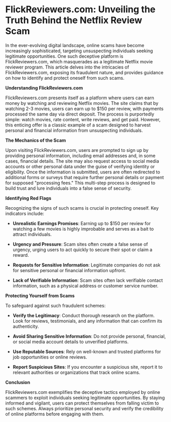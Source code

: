 # FlickReviewers.com: Unveiling the Truth Behind the Netflix Review Scam

In the ever-evolving digital landscape, online scams have become increasingly sophisticated, targeting unsuspecting individuals seeking legitimate opportunities. One such deceptive platform is FlickReviewers.com, which masquerades as a legitimate Netflix movie reviewer program. This article delves into the intricacies of FlickReviewers.com, exposing its fraudulent nature, and provides guidance on how to identify and protect oneself from such scams.

**Understanding FlickReviewers.com**

FlickReviewers.com presents itself as a platform where users can earn money by watching and reviewing Netflix movies. The site claims that by watching 2-3 movies, users can earn up to $150 per review, with payments processed the same day via direct deposit. The process is purportedly simple: watch movies, rate content, write reviews, and get paid. However, this enticing offer is a classic example of a scam designed to harvest personal and financial information from unsuspecting individuals.

**The Mechanics of the Scam**

Upon visiting FlickReviewers.com, users are prompted to sign up by providing personal information, including email addresses and, in some cases, financial details. The site may also request access to social media accounts or other personal data under the guise of verifying identity or eligibility. Once the information is submitted, users are often redirected to additional forms or surveys that require further personal details or payment for supposed "processing fees." This multi-step process is designed to build trust and lure individuals into a false sense of security.

**Identifying Red Flags**

Recognizing the signs of such scams is crucial in protecting oneself. Key indicators include:

- **Unrealistic Earnings Promises**: Earning up to $150 per review for watching a few movies is highly improbable and serves as a bait to attract individuals.

- **Urgency and Pressure**: Scam sites often create a false sense of urgency, urging users to act quickly to secure their spot or claim a reward.

- **Requests for Sensitive Information**: Legitimate companies do not ask for sensitive personal or financial information upfront.

- **Lack of Verifiable Information**: Scam sites often lack verifiable contact information, such as a physical address or customer service number.

**Protecting Yourself from Scams**

To safeguard against such fraudulent schemes:

- **Verify the Legitimacy**: Conduct thorough research on the platform. Look for reviews, testimonials, and any information that can confirm its authenticity.

- **Avoid Sharing Sensitive Information**: Do not provide personal, financial, or social media account details to unverified platforms.

- **Use Reputable Sources**: Rely on well-known and trusted platforms for job opportunities or online reviews.

- **Report Suspicious Sites**: If you encounter a suspicious site, report it to relevant authorities or organizations that track online scams.

**Conclusion**

FlickReviewers.com exemplifies the deceptive tactics employed by online scammers to exploit individuals seeking legitimate opportunities. By staying informed and vigilant, users can protect themselves from falling victim to such schemes. Always prioritize personal security and verify the credibility of online platforms before engaging with them.